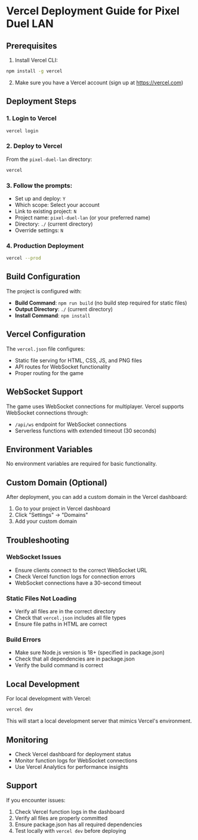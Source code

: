 # Vercel Deployment Guide for Pixel Duel LAN

## Prerequisites

1. Install Vercel CLI:
```bash
npm install -g vercel
```

2. Make sure you have a Vercel account (sign up at https://vercel.com)

## Deployment Steps

### 1. Login to Vercel
```bash
vercel login
```

### 2. Deploy to Vercel
From the `pixel-duel-lan` directory:
```bash
vercel
```

### 3. Follow the prompts:
- Set up and deploy: `Y`
- Which scope: Select your account
- Link to existing project: `N`
- Project name: `pixel-duel-lan` (or your preferred name)
- Directory: `./` (current directory)
- Override settings: `N`

### 4. Production Deployment
```bash
vercel --prod
```

## Build Configuration

The project is configured with:
- **Build Command**: `npm run build` (no build step required for static files)
- **Output Directory**: `./` (current directory)
- **Install Command**: `npm install`

## Vercel Configuration

The `vercel.json` file configures:
- Static file serving for HTML, CSS, JS, and PNG files
- API routes for WebSocket functionality
- Proper routing for the game

## WebSocket Support

The game uses WebSocket connections for multiplayer. Vercel supports WebSocket connections through:
- `/api/ws` endpoint for WebSocket connections
- Serverless functions with extended timeout (30 seconds)

## Environment Variables

No environment variables are required for basic functionality.

## Custom Domain (Optional)

After deployment, you can add a custom domain in the Vercel dashboard:
1. Go to your project in Vercel dashboard
2. Click "Settings" → "Domains"
3. Add your custom domain

## Troubleshooting

### WebSocket Issues
- Ensure clients connect to the correct WebSocket URL
- Check Vercel function logs for connection errors
- WebSocket connections have a 30-second timeout

### Static Files Not Loading
- Verify all files are in the correct directory
- Check that `vercel.json` includes all file types
- Ensure file paths in HTML are correct

### Build Errors
- Make sure Node.js version is 18+ (specified in package.json)
- Check that all dependencies are in package.json
- Verify the build command is correct

## Local Development

For local development with Vercel:
```bash
vercel dev
```

This will start a local development server that mimics Vercel's environment.

## Monitoring

- Check Vercel dashboard for deployment status
- Monitor function logs for WebSocket connections
- Use Vercel Analytics for performance insights

## Support

If you encounter issues:
1. Check Vercel function logs in the dashboard
2. Verify all files are properly committed
3. Ensure package.json has all required dependencies
4. Test locally with `vercel dev` before deploying 